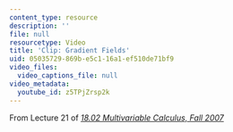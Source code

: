 ```yaml
---
content_type: resource
description: ''
file: null
resourcetype: Video
title: 'Clip: Gradient Fields'
uid: 05035729-869b-e5c1-16a1-ef510de71bf9
video_files:
  video_captions_file: null
video_metadata:
  youtube_id: z5TPjZrsp2k
---
```


From Lecture 21 of [_18.02 Multivariable Calculus, Fall 2007_](/courses/18-02-multivariable-calculus-fall-2007/pages/video-lectures)